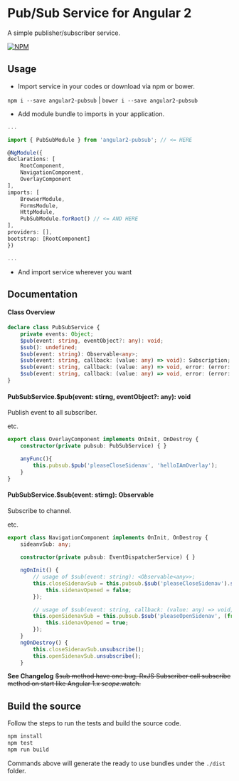 # Pub/Sub Service for Angular 2

A simple publisher/subscriber service. 

[![NPM](https://nodei.co/npm/angular2-pubsub.png?downloads=true&stars=true)](https://nodei.co/npm/angular2-pubsub/)

## Usage
 - Import service in your codes or download via npm or bower.

`npm i --save angular2-pubsub` | `bower i --save angular2-pubsub`

 - Add module bundle to imports in your application.
```typescript
...

import { PubSubModule } from 'angular2-pubsub'; // <= HERE

@NgModule({
declarations: [
	RootComponent,
	NavigationComponent,
	OverlayComponent
],
imports: [
	BrowserModule,
	FormsModule,
	HttpModule,
	PubSubModule.forRoot() // <= AND HERE
],
providers: [], 
bootstrap: [RootComponent]
})

...
```
 - And import service wherever you want

## Documentation

#### Class Overview

```typescript
declare class PubSubService {
	private events: Object;
	$pub(event: string, eventObject?: any): void;
	$sub(): undefined;
	$sub(event: string): Observable<any>;
	$sub(event: string, callback: (value: any) => void): Subscription;
	$sub(event: string, callback: (value: any) => void, error: (error: any) => void): Subscription;
	$sub(event: string, callback: (value: any) => void, error: (error: any) => void, complete: () => void): Subscription;
}
```

#### PubSubService.$pub(event: stirng, eventObject?: any): void
	
Publish event to all subscriber.

etc.
```typescript
export class OverlayComponent implements OnInit, OnDestroy {
	constructor(private pubsub: PubSubService) { }

	anyFunc(){
		this.pubsub.$pub('pleaseCloseSidenav', 'helloIAmOverlay');
	}
}
```

#### PubSubService.$sub(event: stirng): Observable<any>

Subscribe to channel. 

etc.
```typescript
export class NavigationComponent implements OnInit, OnDestroy {
	sideanvSub: any;
	
	constructor(private pubsub: EventDispatcherService) { }

	ngOnInit() {
		// usage of $sub(event: string): <Observable<any>>;
		this.closeSidenavSub = this.pubsub.$sub('pleaseCloseSidenav').subscribe((from) => {
			this.sidenavOpened = false;
		});

		// usage of $sub(event: string, callback: (value: any) => void, error?: (error: any) => void, complete?: () => void): Subscription;
		this.openSidenavSub = this.pubsub.$sub('pleaseOpenSidenav', (from) => {
			this.sidenavOpened = true;
		});
	}
	ngOnDestroy() {
		this.closeSidenavSub.unsubscribe();
		this.openSidenavSub.unsubscribe();
	}
```

**See Changelog** ~~$sub method have one bug. RxJS Subscriber call subscribe method on start like Angular 1.x $scope.$watch.~~

## Build the source

Follow the steps to run the tests and build the source code.
```sh
npm install
npm test
npm run build
```
Commands above will generate the ready to use bundles under the `./dist` folder.